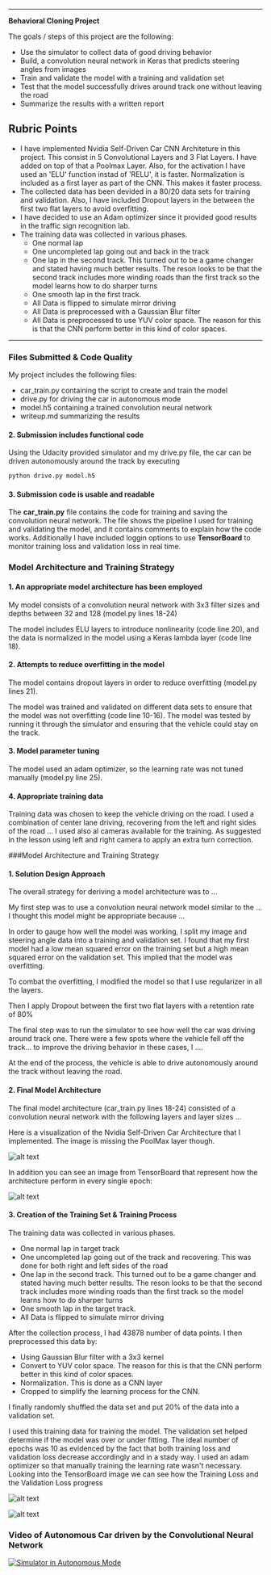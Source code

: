 
---

**Behavioral Cloning Project**

The goals / steps of this project are the following:
* Use the simulator to collect data of good driving behavior
* Build, a convolution neural network in Keras that predicts steering angles from images
* Train and validate the model with a training and validation set
* Test that the model successfully drives around track one without leaving the road
* Summarize the results with a written report


[//]: # (Image References)

[image1]: ./writeup_images/NvidiaArchitecture.png "Model Visualization"
[image2]: ./writeup_images/CNN_TensorBoard.png "TensorBoard Graph"
[image3]: ./writeup_images/TensorBoard_loss.png "TensorBoard Loss progress"
[image4]: ./writeup_images/training_epochs.png "Epochs"

## Rubric Points
* I have implemented Nvidia Self-Driven Car CNN Architeture in this project. This consist in 5 Convolutional Layers and 3 Flat Layers. I have added on top of that a Poolmax Layer. Also, for the activation I have used an 'ELU' function instad of 'RELU', it is faster. Normalization is included as a first layer as part of the CNN. This makes it faster process. 
* The collected data has been devided in a 80/20 data sets for training and validation. Also, I have included Dropout layers in the between the first two flat layers to avoid overfitting.
* I have decided to use an Adam optimizer since it provided good results in the traffic sign recognition lab.
* The training data was collected in various phases.
  * One normal lap
  * One uncompleted lap going out and back in the track
  * One lap in the second track. This turned out to be a game changer and stated having much better results. The reson looks to be that the second track includes more winding roads than the first track so the model learns how to do sharper turns
  * One smooth lap in the first track.
  * All Data is flipped to simulate mirror driving
  * All Data is preprocessed with a Gaussian Blur filter
  * All Data is preprocessed to use YUV color space. The reason for this is that the CNN perform better in this kind of color spaces.

---
### Files Submitted & Code Quality

My project includes the following files:
* car_train.py containing the script to create and train the model
* drive.py for driving the car in autonomous mode
* model.h5 containing a trained convolution neural network 
* writeup.md summarizing the results

#### 2. Submission includes functional code
Using the Udacity provided simulator and my drive.py file, the car can be driven autonomously around the track by executing 
```sh
python drive.py model.h5
```

#### 3. Submission code is usable and readable

The **car_train.py** file contains the code for training and saving the convolution neural network. The file shows the pipeline I used for training and validating the model, and it contains comments to explain how the code works. Additionally I have included loggin options to use **TensorBoard** to monitor training loss and validation loss in real time.

### Model Architecture and Training Strategy

#### 1. An appropriate model architecture has been employed

My model consists of a convolution neural network with 3x3 filter sizes and depths between 32 and 128 (model.py lines 18-24) 

The model includes ELU layers to introduce nonlinearity (code line 20), and the data is normalized in the model using a Keras lambda layer (code line 18). 

#### 2. Attempts to reduce overfitting in the model

The model contains dropout layers in order to reduce overfitting (model.py lines 21). 

The model was trained and validated on different data sets to ensure that the model was not overfitting (code line 10-16). The model was tested by running it through the simulator and ensuring that the vehicle could stay on the track.

#### 3. Model parameter tuning

The model used an adam optimizer, so the learning rate was not tuned manually (model.py line 25).

#### 4. Appropriate training data

Training data was chosen to keep the vehicle driving on the road. I used a combination of center lane driving, recovering from the left and right sides of the road ... I used also al cameras available for the training. As suggested in the lesson using left and right camera to apply an extra turn correction.

###Model Architecture and Training Strategy

#### 1. Solution Design Approach

The overall strategy for deriving a model architecture was to ...

My first step was to use a convolution neural network model similar to the ... I thought this model might be appropriate because ...

In order to gauge how well the model was working, I split my image and steering angle data into a training and validation set. I found that my first model had a low mean squared error on the training set but a high mean squared error on the validation set. This implied that the model was overfitting. 

To combat the overfitting, I modified the model so that I use regularizer in all the layers.

Then I apply Dropout between the first two flat layers with a retention rate of 80%

The final step was to run the simulator to see how well the car was driving around track one. There were a few spots where the vehicle fell off the track... to improve the driving behavior in these cases, I ....

At the end of the process, the vehicle is able to drive autonomously around the track without leaving the road.

#### 2. Final Model Architecture

The final model architecture (car_train.py lines 18-24) consisted of a convolution neural network with the following layers and layer sizes ...

Here is a visualization of the Nvidia Self-Driven Car Architecture that I implemented. The image is missing the PoolMax layer though.

![alt text][image1]

In addition you can see an image from TensorBoard that represent how the architecture perform in every single epoch:

![alt text][image2]

#### 3. Creation of the Training Set & Training Process

The training data was collected in various phases.
  * One normal lap in target track
  * One uncompleted lap going out of the track and recovering. This was done for both right and left sides of the road
  * One lap in the second track. This turned out to be a game changer and stated having much better results. The reson looks to be that the second track includes more winding roads than the first track so the model learns how to do sharper turns
  * One smooth lap in the target track.
  * All Data is flipped to simulate mirror driving

After the collection process, I had 43878 number of data points. I then preprocessed this data by:
* Using Gaussian Blur filter with a 3x3 kernel
* Convert to YUV color space. The reason for this is that the CNN perform better in this kind of color spaces.
* Normalization. This is done as a CNN layer
* Cropped to simplify the learning process for the CNN.

I finally randomly shuffled the data set and put 20% of the data into a validation set. 

I used this training data for training the model. The validation set helped determine if the model was over or under fitting. The ideal number of epochs was 10 as evidenced by the fact that both training loss and validation loss decrease accordingly and in a stady way. I used an adam optimizer so that manually training the learning rate wasn't necessary. Looking into the TensorBoard image we can see how the Training Loss and the Validation Loss progress

![alt text][image3]

![alt text][image4]

### Video of Autonomous Car driven by the Convolutional Neural Network
[![Simulator in Autonomous Mode](http://youtu.be/HPEPZgfaWCA/0.jpg)](http://youtu.be/HPEPZgfaWCA)


